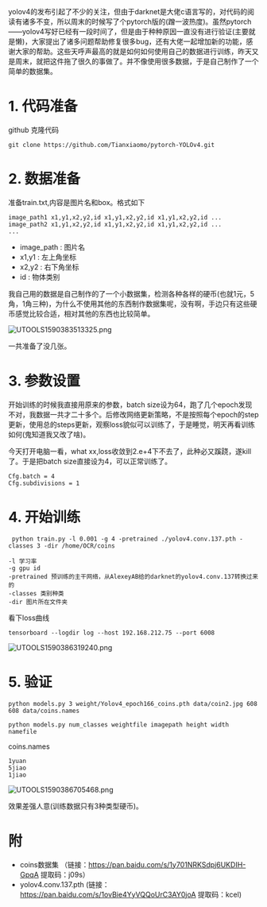 yolov4的发布引起了不少的关注，但由于darknet是大佬c语言写的，对代码的阅读有诸多不变，所以周末的时候写了个pytorch版的(蹭一波热度)。虽然pytorch——yolov4写好已经有一段时间了，但是由于种种原因一直没有进行验证(主要就是懒)，大家提出了诸多问题帮助修复很多bug，还有大佬一起增加新的功能，感谢大家的帮助。这些天呼声最高的就是如何如何使用自己的数据进行训练，昨天又是周末，就把这件拖了很久的事做了。并不像使用很多数据，于是自己制作了一个简单的数据集。

# 1. 代码准备

github 克隆代码
```
git clone https://github.com/Tianxiaomo/pytorch-YOLOv4.git
```
# 2. 数据准备

准备train.txt,内容是图片名和box。格式如下

```
image_path1 x1,y1,x2,y2,id x1,y1,x2,y2,id x1,y1,x2,y2,id ...
image_path2 x1,y1,x2,y2,id x1,y1,x2,y2,id x1,y1,x2,y2,id ...
...
```
- image_path : 图片名
- x1,y1 : 左上角坐标
- x2,y2 : 右下角坐标
- id : 物体类别

我自己用的数据是自己制作的了一个小数据集，检测各种各样的硬币(也就1元，5角，1角三种)，为什么不使用其他的东西制作数据集呢，没有啊，手边只有这些硬币感觉比较合适，相对其他的东西也比较简单。

![UTOOLS1590383513325.png](https://user-gold-cdn.xitu.io/2020/5/25/1724a3e953909b1b?w=1649&h=791&f=png&s=1290382)

一共准备了没几张。

# 3. 参数设置

开始训练的时候我直接用原来的参数，batch size设为64，跑了几个epoch发现不对，我数据一共才二十多个。后修改网络更新策略，不是按照每个epoch的step更新，使用总的steps更新，观察loss貌似可以训练了，于是睡觉，明天再看训练如何(鬼知道我又改了啥)。

今天打开电脑一看，what xx,loss收敛到2.e+4下不去了，此种必又蹊跷，遂kill了。于是把batch size直接设为4，可以正常训练了。

```
Cfg.batch = 4
Cfg.subdivisions = 1
```

# 4. 开始训练

```
 python train.py -l 0.001 -g 4 -pretrained ./yolov4.conv.137.pth -classes 3 -dir /home/OCR/coins

-l 学习率
-g gpu id
-pretrained 预训练的主干网络，从AlexeyAB给的darknet的yolov4.conv.137转换过来的
-classes 类别种类
-dir 图片所在文件夹
```


看下loss曲线
```
tensorboard --logdir log --host 192.168.212.75 --port 6008
```
![UTOOLS1590386319240.png](https://user-gold-cdn.xitu.io/2020/5/25/1724a696148d13f3?w=1357&h=795&f=png&s=151465)

# 5. 验证

```
python models.py 3 weight/Yolov4_epoch166_coins.pth data/coin2.jpg 608 608 data/coins.names

python models.py num_classes weightfile imagepath height width namefile
```
coins.names
```
1yuan
5jiao
1jiao

```

![UTOOLS1590386705468.png](https://user-gold-cdn.xitu.io/2020/5/25/1724a6f46e826bb8?w=774&h=1377&f=png&s=1191048)

效果差强人意(训练数据只有3种类型硬币)。

# 附

- coins数据集 （链接：https://pan.baidu.com/s/1y701NRKSdpj6UKDIH-GpqA 
提取码：j09s）
- yolov4.conv.137.pth (链接：https://pan.baidu.com/s/1ovBie4YyVQQoUrC3AY0joA 提取码：kcel)

